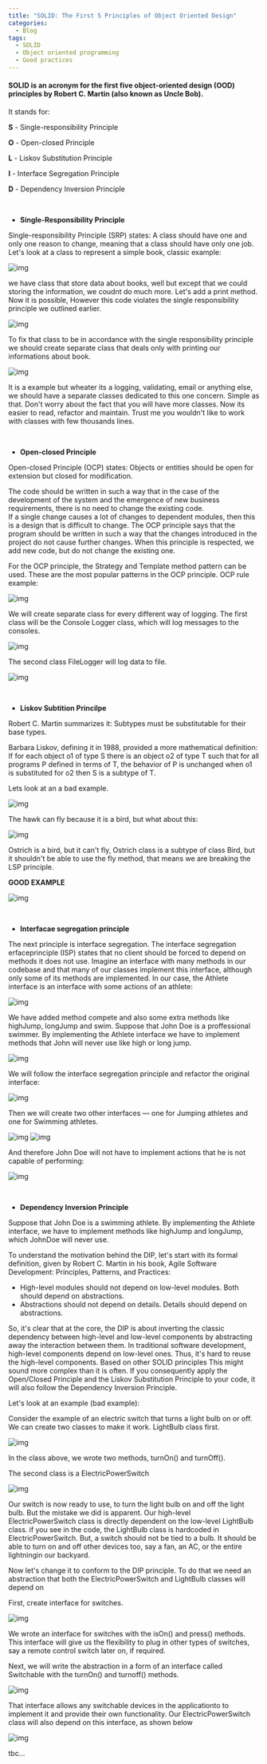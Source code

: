 ```yaml
---
title: "SOLID: The First 5 Principles of Object Oriented Design"
categories:
  - Blog 
tags:
  - SOLID
  - Object oriented programming
  - Good practices
---
```


#### SOLID is an acronym for the first five object-oriented design (OOD) principles by Robert C. Martin (also known as Uncle Bob).

It stands for:

**S** - Single-responsibility Principle

**O** - Open-closed Principle

**L** - Liskov Substitution Principle

**I** - Interface Segregation Principle

**D** - Dependency Inversion Principle

<p>&nbsp;</p>

* **Single-Responsibility Principle**

Single-responsibility Principle (SRP) states:
A class should have one and only one reason to change, meaning that a class should have only one job.
Let's look at a class to represent a simple book, classic example:

![img]({{site.url}}/assets/blog_images/2021-10-08-solid-the-first-5-principles-of-object-oriented-design/SRP1.png)

we have class that store data about books, well but except that we could storing the information, we coudnt do much more. Let's add a print method.
Now it is possible, However this code violates the single responsibility principle we outlined earlier.

![img]({{site.url}}/assets/blog_images/2021-10-08-solid-the-first-5-principles-of-object-oriented-design/SRP2.png)

To fix that class to be in accordance with the single responsibility principle we should create separate class that deals only with printing our informations about book.

![img]({{site.url}}/assets/blog_images/2021-10-08-solid-the-first-5-principles-of-object-oriented-design/SRP3.png)

It is a example but wheater its a logging, validating, email or anything else, we should have a separate classes dedicated to this one concern.	
Simple as that. Don't worry about the fact that you will have more classes. Now its easier to read, refactor and maintain. Trust me you wouldn't like to work with classes with few thousands lines.

<p>&nbsp;</p>

* **Open-closed Principle** 
  
Open-closed Principle (OCP) states:
Objects or entities should be open for extension but closed for modification.

The code should be written in such a way that in the case of the development of the system and the emergence of new business requirements, there is no need to change the existing code. 	
If a single change causes a lot of changes to dependent modules, then this is a design that is difficult to change.
The OCP principle says that the program should be written in such a way that the changes introduced in the project do not cause further changes.
When this principle is respected, we add new code, but do not change the existing one.

For the OCP principle, the Strategy and Template method pattern can be used. These are the most popular patterns in the OCP principle. OCP rule example:

![img]({{site.url}}/assets/blog_images/2021-10-08-solid-the-first-5-principles-of-object-oriented-design/OCP1.png)


We will create separate class for every different way of logging. The first class will be the Console Logger class, which will log messages to the consoles.

![img]({{site.url}}/assets/blog_images/2021-10-08-solid-the-first-5-principles-of-object-oriented-design/OCP2.png)

The second class FileLogger will log data to file.

![img]({{site.url}}/assets/blog_images/2021-10-08-solid-the-first-5-principles-of-object-oriented-design/OCP3.png)

<p>&nbsp;</p>

* **Liskov Subtition Princilpe** 

Robert C. Martin summarizes it:
Subtypes must be substitutable for their base types.

Barbara Liskov, defining it in 1988, provided a more mathematical definition:
If for each object o1 of type S there is an object o2 of type T such that for all programs P defined in terms of T, the behavior of P is unchanged when o1 is substituted for o2 then S is a subtype of T.	

Lets look at an a bad example.

![img]({{site.url}}/assets/blog_images/2021-10-08-solid-the-first-5-principles-of-object-oriented-design/LP1.png)
	
The hawk can fly because it is a bird, but what about this:

![img]({{site.url}}/assets/blog_images/2021-10-08-solid-the-first-5-principles-of-object-oriented-design/LP2.png)
	
Ostrich is a bird, but it can't fly, Ostrich class is a subtype of class Bird, but it shouldn't be able to use the fly method, that means we are breaking the LSP principle.
	
**GOOD EXAMPLE**

![img]({{site.url}}/assets/blog_images/2021-10-08-solid-the-first-5-principles-of-object-oriented-design/LP3.png)

<p>&nbsp;</p>

* **Interfacae segregation principle** 

The next principle is interface segregation. The interface segregation erfaceprinciple (ISP) states that no client should be forced to depend on methods it does not use.
Imagine an interface with many methods in our codebase and that many of our classes implement this interface, although only some of its methods are implemented.
In our case, the Athlete interface is an interface with some actions of an athlete:

![img]({{site.url}}/assets/blog_images/2021-10-08-solid-the-first-5-principles-of-object-oriented-design/IP1.png)

We have added method compete and also some extra methods like highJump, longJump and swim.
Suppose that John Doe is a proffessional swimmer. By implementing the Athlete interface we have to implement methods that John will never use like high or long jump.

![img]({{site.url}}/assets/blog_images/2021-10-08-solid-the-first-5-principles-of-object-oriented-design/IP2.png)

We will follow the interface segregation principle and refactor the original interface:

![img]({{site.url}}/assets/blog_images/2021-10-08-solid-the-first-5-principles-of-object-oriented-design/IP3.png)

Then we will create two other interfaces — one for Jumping athletes and one for Swimming athletes.

![img]({{site.url}}/assets/blog_images/2021-10-08-solid-the-first-5-principles-of-object-oriented-design/IP4.png)
![img]({{site.url}}/assets/blog_images/2021-10-08-solid-the-first-5-principles-of-object-oriented-design/IP5.png)


And therefore John Doe will not have to implement actions that he is not capable of performing:

![img]({{site.url}}/assets/blog_images/2021-10-08-solid-the-first-5-principles-of-object-oriented-design/IP6.png)

<p>&nbsp;</p>

* **Dependency Inversion Principle** 

Suppose that John Doe is a swimming athlete. By implementing the Athlete interface, we have to implement methods like highJump and longJump, which JohnDoe will never use.

To understand the motivation behind the DIP, let's start with its formal definition, given by Robert C. Martin in his book, Agile Software Development: Principles, Patterns, and Practices:

* High-level modules should not depend on low-level modules. Both should depend on abstractions.
* Abstractions should not depend on details. Details should depend on abstractions.

So, it's clear that at the core, the DIP is about inverting the classic dependency between high-level and low-level components by abstracting away the interaction between them.
In traditional software development, high-level components depend on low-level ones. Thus, it's hard to reuse the high-level components.
Based on other SOLID principles
This might sound more complex than it is often. If you consequently apply the Open/Closed Principle and the Liskov Substitution Principle to your code, it will also follow the Dependency Inversion Principle.

Let's look at an example (bad example):

Consider the example of an electric switch that turns a light bulb on or off. We can create two classes to make it work. LightBulb class first.


![img]({{site.url}}/assets/blog_images/2021-10-08-solid-the-first-5-principles-of-object-oriented-design/LightBulb.png)

In the class above, we wrote two methods, turnOn() and turnOff().

The second class is a ElectricPowerSwitch

![img]({{site.url}}/assets/blog_images/2021-10-08-solid-the-first-5-principles-of-object-oriented-design/DIP2.png)

Our switch is now ready to use, to turn the light bulb on and off the light bulb. But the mistake we did is apparent. Our high-level ElectricPowerSwitch class is directly dependent on the low-level LightBulb class. if you see in the code, the LightBulb class is hardcoded in ElectricPowerSwitch. But, a switch should not be tied to a bulb. It should be able to turn on and off other devices too, say a fan, an AC, or the entire lightningin our backyard.

Now let's change it to conform to the DIP principle.
To do that we need an abstraction that both the ElectricPowerSwitch and LightBulb classes will depend on

First, create interface for switches.

![img]({{site.url}}/assets/blog_images/2021-10-08-solid-the-first-5-principles-of-object-oriented-design/DIP3.png)

We wrote an interface for switches with the isOn() and press() methods. This interface will give us the flexibility to plug in other types of switches, say a remote control switch later on, if required.

Next, we will write the abstraction in a form of an interface called Switchable with the turnOn() and turnoff() methods.

![img]({{site.url}}/assets/blog_images/2021-10-08-solid-the-first-5-principles-of-object-oriented-design/DIP4.png)

That interface allows any switchable devices in the applicationto to implement it and provide their own functionality.
Our ElectricPowerSwitch class will also depend on this interface, as shown below

![img]({{site.url}}/assets/blog_images/2021-10-08-solid-the-first-5-principles-of-object-oriented-design/DIP5.png)


tbc...


		

	 
	 
	 